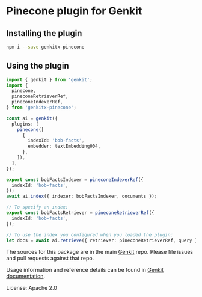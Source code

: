 # Pinecone plugin for Genkit

## Installing the plugin

```bash
npm i --save genkitx-pinecone
```

## Using the plugin

```ts
import { genkit } from 'genkit';
import {
  pinecone,
  pineconeRetrieverRef,
  pineconeIndexerRef,
} from 'genkitx-pinecone';

const ai = genkit({
  plugins: [
    pinecone([
      {
        indexId: 'bob-facts',
        embedder: textEmbedding004,
      },
    ]),
  ],
});

export const bobFactsIndexer = pineconeIndexerRef({
  indexId: 'bob-facts',
});
await ai.index({ indexer: bobFactsIndexer, documents });

// To specify an index:
export const bobFactsRetriever = pineconeRetrieverRef({
  indexId: 'bob-facts',
});

// To use the index you configured when you loaded the plugin:
let docs = await ai.retrieve({ retriever: pineconeRetrieverRef, query });
```

The sources for this package are in the main [Genkit](https://github.com/firebase/genkit) repo. Please file issues and pull requests against that repo.

Usage information and reference details can be found in [Genkit documentation](https://firebase.google.com/docs/genkit).

License: Apache 2.0
